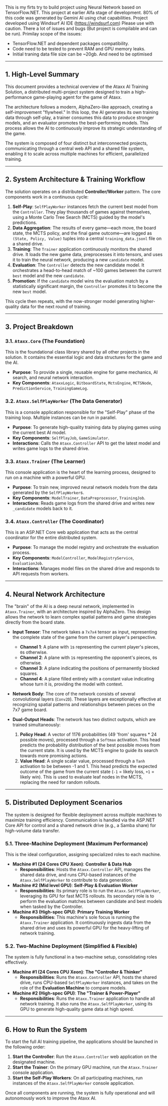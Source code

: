 This is my firts try to build project using Neural Network based on TensorFlow.NET.
This project at earlier Alfa stage of development.
80% of this code was generated by Gemini AI using chat capabilities. Project developed using Windsurf AI IDE (https://windsurf.com)
Please use with caution. There a lot of issues and bugs (But project is compilable and can be run).
Primilay scope of the issues: 
 - TensorFlow.NET and dependent packages compatibility.
 - Code need to be tested to prevent RAM and GPU memory leaks.
 - Initial traning data file size can be ~20gb. And need to be optimised 

---

## 1. High-Level Summary

This document provides a technical overview of the Ataxx AI Training Solution, a distributed multi-project system designed to train a high-performance game-playing agent for the game of Ataxx.

The architecture follows a modern, AlphaZero-like approach, creating a self-improvement "flywheel." In this loop, the AI generates its own training data through self-play, a trainer consumes this data to produce stronger models, and an evaluator promotes the best-performing models. This process allows the AI to continuously improve its strategic understanding of the game.

The system is composed of four distinct but interconnected projects, communicating through a central web API and a shared file system, enabling it to scale across multiple machines for efficient, parallelized training.

---

## 2. System Architecture & Training Workflow

The solution operates on a distributed **Controller/Worker** pattern. The core components work in a continuous cycle:

1.  **Self-Play**: `SelfPlayWorker` instances fetch the current best model from the `Controller`. They play thousands of games against themselves, using a Monte Carlo Tree Search (MCTS) guided by the model's predictions.
2.  **Data Aggregation**: The results of every game—each move, the board state, the MCTS policy, and the final game outcome—are logged as `(State, Policy, Value)` tuples into a central `training_data.jsonl` file on a shared drive.
3.  **Training**: The `Trainer` application continuously monitors the shared drive. It loads the new game data, preprocesses it into tensors, and uses it to train the neural network, producing a new `candidate` model.
4.  **Evaluation**: The `Controller` detects the new candidate model. It orchestrates a head-to-head match of ~100 games between the current `best` model and the new `candidate`.
5.  **Promotion**: If the `candidate` model wins the evaluation match by a statistically significant margin, the `Controller` promotes it to become the new `best` model.

This cycle then repeats, with the now-stronger model generating higher-quality data for the next round of training.

---

## 3. Project Breakdown

### 3.1. `Ataxx.Core` (The Foundation)

This is the foundational class library shared by all other projects in the solution. It contains the essential logic and data structures for the game and the AI.

* **Purpose**: To provide a single, reusable engine for game mechanics, AI search, and neural network interaction.
* **Key Components**: `AtaxxLogic`, `BitboardState`, `MctsEngine`, `MCTSNode`, `PredictionService`, `TrainingGameLog`.

### 3.2. `Ataxx.SelfPlayWorker` (The Data Generator)

This is a console application responsible for the "Self-Play" phase of the training loop. Multiple instances can be run in parallel.

* **Purpose**: To generate high-quality training data by playing games using the current best AI model.
* **Key Components**: `SelfPlayJob`, `GameSimulator`.
* **Interactions**: Calls the `Ataxx.Controller` API to get the latest model and writes game logs to the shared drive.

### 3.3. `Ataxx.Trainer` (The Learner)

This console application is the heart of the learning process, designed to run on a machine with a powerful GPU.

* **Purpose**: To train new, improved neural network models from the data generated by the `SelfPlayWorker`s.
* **Key Components**: `ModelTrainer`, `DataPreprocessor`, `TrainingJob`.
* **Interactions**: Reads game logs from the shared drive and writes new `_candidate` models back to it.

### 3.4. `Ataxx.Controller` (The Coordinator)

This is an ASP.NET Core web application that acts as the central coordinator for the entire distributed system.

* **Purpose**: To manage the model registry and orchestrate the evaluation process.
* **Key Components**: `ModelController`, `ModelRegistryService`, `EvaluationJob`.
* **Interactions**: Manages model files on the shared drive and responds to API requests from workers.

---

## 4. Neural Network Architecture

The "brain" of the AI is a deep neural network, implemented in `Ataxx.Trainer`, with an architecture inspired by AlphaZero. This design allows the network to learn complex spatial patterns and game strategies directly from the board state.

* **Input Tensor**: The network takes a `7x7x4` tensor as input, representing the complete state of the game from the current player's perspective.
    * **Channel 1**: A plane with `1`s representing the current player's pieces, `0`s otherwise.
    * **Channel 2**: A plane with `1`s representing the opponent's pieces, `0`s otherwise.
    * **Channel 3**: A plane indicating the positions of permanently blocked squares.
    * **Channel 4**: A plane filled entirely with a constant value indicating whose turn it is, providing the model with context.

* **Network Body**: The core of the network consists of several convolutional layers (`Conv2D`). These layers are exceptionally effective at recognizing spatial patterns and relationships between pieces on the 7x7 game board.

* **Dual-Output Heads**: The network has two distinct outputs, which are trained simultaneously:
    1.  **Policy Head**: A vector of 1176 probabilities (49 'from' squares * 24 possible moves), processed through a `Softmax` activation. This head predicts the probability distribution of the best possible moves from the current state. It is used by the MCTS engine to guide its search towards more promising actions.
    2.  **Value Head**: A single scalar value, processed through a `Tanh` activation to be between -1 and 1. This head predicts the expected outcome of the game from the current state (`-1` = likely loss, `+1` = likely win). This is used to evaluate leaf nodes in the MCTS, replacing the need for random rollouts.

---

## 5. Distributed Deployment Scenarios

The system is designed for flexible deployment across multiple machines to maximize training efficiency. Communication is handled via the ASP.NET Core API for control and a shared network drive (e.g., a Samba share) for high-volume data transfer.

### 5.1. Three-Machine Deployment (Maximum Performance)

This is the ideal configuration, assigning specialized roles to each machine.

* **Machine #1 (24 Cores CPU Xeon)**: **Controller & Data Hub**
    * **Responsibilities**: Hosts the `Ataxx.Controller` API, manages the shared data drive, and runs CPU-based instances of the `Ataxx.SelfPlayWorker` to contribute to data generation.
* **Machine #2 (Mid level GPU)**: **Self-Play & Evaluation Worker**
    * **Responsibilities**: Its primary role is to run the `Ataxx.SelfPlayWorker`, leveraging its GPU for fast MCTS rollouts. Its secondary role is to perform the evaluation matches between candidate and best models when tasked by the Controller.
* **Machine #3 (High-spec GPU)**: **Primary Training Worker**
    * **Responsibilities**: This machine's sole focus is running the `Ataxx.Trainer` application. It continuously ingests data from the shared drive and uses its powerful GPU for the heavy-lifting of network training.

### 5.2. Two-Machine Deployment (Simplified & Flexible)

The system is fully functional in a two-machine setup, consolidating roles effectively.

* **Machine #1 (24 Cores CPU Xeon)**: **The "Controller & Thinker"**
    * **Responsibilities**: Runs the `Ataxx.Controller` API, hosts the shared drive, runs CPU-based `SelfPlayWorker` instances, and takes on the role of the **Evaluation Machine** to compare models.
* **Machine #2 (High-spec GPU)**: **The "Trainer & Power-Player"**
    * **Responsibilities**: Runs the `Ataxx.Trainer` application to handle all network training. It also runs the `Ataxx.SelfPlayWorker`, using its GPU to generate high-quality game data at high speed.

---

## 6. How to Run the System

To start the full AI training pipeline, the applications should be launched in the following order:

1.  **Start the Controller**: Run the `Ataxx.Controller` web application on the designated machine.
2.  **Start the Trainer**: On the primary GPU machine, run the `Ataxx.Trainer` console application.
3.  **Start the Self-Play Workers**: On all participating machines, run instances of the `Ataxx.SelfPlayWorker` console application.

Once all components are running, the system is fully operational and will autonomously work to improve the Ataxx AI.

